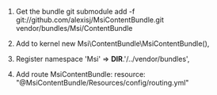 1. Get the bundle
git submodule add -f git://github.com/alexisj/MsiContentBundle.git vendor/bundles/Msi/ContentBundle

2. Add to kernel
new Msi\ContentBundle\MsiContentBundle(),

3. Register namespace
'Msi'  => __DIR__.'/../vendor/bundles',

4. Add route
MsiContentBundle:
  resource: "@MsiContentBundle/Resources/config/routing.yml"